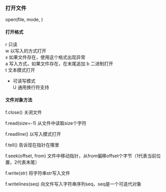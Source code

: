 ### 打开文件
open(file, mode, )
#### 打开格式
r   只读  
w   以写入的方式打开  
x   如果文件存在，使用这个格式出现异常  
a   写入方式，如果文件存在，在末尾追加
b   二进制打开  
t   文本模式打开  
+   可读写模式  
U   通用换行符支持  

#### 文件对象方法
f.close()   关闭文件  

f.read(size=-1)     从文件中读取size个字符

f.readline()        以写入模式打开

f.tell()            告诉现在指针在哪里

f.seek(offset, from)
文件中移动指针，从from偏移offset个字节（1代表当前位置，2代表末尾）

f.write(str)        将字符串str写入文件

f.writelines(seq)           向文件写入字符串序列seq，seq是一个可迭代对象
   
